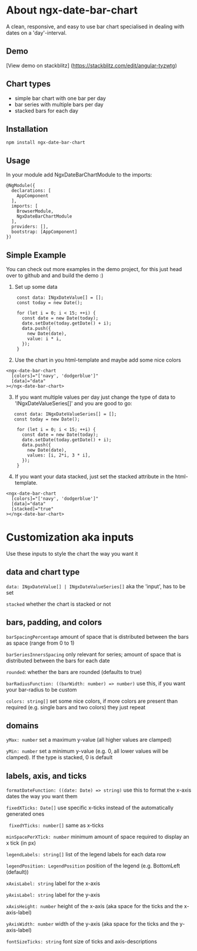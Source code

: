 # About ngx-date-bar-chart
A clean, responsive, and easy to use bar chart specialised in dealing with dates on a 'day'-interval.

## Demo
[View demo on stackblitz] (https://stackblitz.com/edit/angular-tyzwtg)

## Chart types
- simple bar chart with one bar per day
- bar series with multiple bars per day
- stacked bars for each day
## Installation
```
npm install ngx-date-bar-chart
```

## Usage
In your module add NgxDateBarChartModule to the imports:
```
@NgModule({
  declarations: [
    AppComponent
  ],
  imports: [
    BrowserModule,
    NgxDateBarChartModule
  ],
  providers: [],
  bootstrap: [AppComponent]
})
```

## Simple Example 
You can check out more examples in the demo project, for this just head over to github and 
and build the demo :) 
1. Set up some data
```
    const data: INgxDateValue[] = [];
    const today = new Date();
    
    for (let i = 0; i < 15; ++i) {
      const date = new Date(today);
      date.setDate(today.getDate() + i);
      data.push({
        new Date(date),
        value: i * i,
      });
    }
```
2. Use the chart in you html-template and maybe add some nice colors
```
<ngx-date-bar-chart
  [colors]="['navy', 'dodgerblue']"
  [data]="data"
></ngx-date-bar-chart>
```
3. If you want multiple values per day just change the type of data to 'INgxDateValueSeries[]' and you are good to go:
```
   const data: INgxDateValueSeries[] = []; 
   const today = new Date();
    
    for (let i = 0; i < 15; ++i) {
      const date = new Date(today);
      date.setDate(today.getDate() + i);
      data.push({
        new Date(date),
        values: [i, 2*i, 3 * i],
      });
    }
```
4. If you want your data stacked, just set the stacked attribute in the html-template.
```
<ngx-date-bar-chart
  [colors]="['navy', 'dodgerblue']"
  [data]="data"
  [stacked]="true"
></ngx-date-bar-chart>
```

# Customization aka inputs 
Use these inputs to style the chart the way you want it
## data and chart type
`data: INgxDateValue[] | INgxDateValueSeries[]` aka the 'input', has to be set

`stacked` whether the chart is stacked or not

## bars, padding, and colors
`barSpacingPercentage` amount of space that is distributed between the bars as space (range from 0 to 1)

`barSeriesInnersSpacing` only relevant for series; amount of space that is distributed between the bars for each date

`rounded`: whether the bars are rounded (defaults to true)

`barRadiusFunction: ((barWidth: number) => number)` use this, if you want your bar-radius to be custom

`colors: string[]` set some nice colors, if more colors are present than required (e.g. single bars and two colors) they just repeat


## domains
`yMax: number` set a maximum y-value (all higher values are clamped)

`yMin: number` set a minimum y-value (e.g. 0, all lower values will be clamped). If the type is stacked, 0 is default 

## labels, axis, and ticks
```formatDateFunction: ((date: Date) => string)```
use this to format the x-axis dates the way you want them

```fixedXTicks: Date[]``` use specific x-ticks instead of the automatically generated ones

``` fixedYTicks: number[]``` same as x-ticks

`minSpacePerXTick: number` minimum amount of space required to display an x tick (in px)

`legendLabels: string[]` list of the legend labels for each data row

`legendPosition: LegendPosition` position of the legend (e.g. BottomLeft (default))

`xAxisLabel: string` label for the x-axis

`yAxisLabel: string` label for the y-axis

`xAxisHeight: number` height of the x-axis (aka space for the ticks and the x-axis-label)

`yAxisWidth: number` width of the y-axis (aka space for the ticks and the y-axis-label)

`fontSizeTicks: string` font size of ticks and axis-descriptions 




